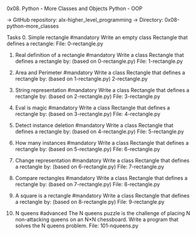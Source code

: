 0x08. Python - More Classes and Objects
Python - OOP

-> GitHub repository: alx-higher_level_programming
-> Directory: 0x08-python-more_classes

Tasks
0. Simple rectangle
#mandatory
Write an empty class Rectangle that defines a rectangle:
File: 0-rectangle.py

1. Real definition of a rectangle
#mandatory
Write a class Rectangle that defines a rectangle by: (based on 0-rectangle.py)
File: 1-rectangle.py

2. Area and Perimeter
#mandatory
Write a class Rectangle that defines a rectangle by: (based on 1-rectangle.py)
2-rectangle.py

3. String representation
#mandatory
Write a class Rectangle that defines a rectangle by: (based on 2-rectangle.py)
File: 3-rectangle.py

4. Eval is magic
#mandatory
Write a class Rectangle that defines a rectangle by: (based on 3-rectangle.py)
File: 4-rectangle.py

5. Detect instance deletion
#mandatory
Write a class Rectangle that defines a rectangle by: (based on 4-rectangle.py)
File: 5-rectangle.py

6. How many instances
#mandatory
Write a class Rectangle that defines a rectangle by: (based on 5-rectangle.py)
File: 6-rectangle.py

7. Change representation
#mandatory
Write a class Rectangle that defines a rectangle by: (based on 6-rectangle.py)
File: 7-rectangle.py

8. Compare rectangles
#mandatory
Write a class Rectangle that defines a rectangle by: (based on 7-rectangle.py)
File: 8-rectangle.py

9. A square is a rectangle
#mandatory
Write a class Rectangle that defines a rectangle by: (based on 8-rectangle.py)
File: 9-rectangle.py

10. N queens
#advanced
The N queens puzzle is the challenge of placing N non-attacking queens on an N×N chessboard. Write a program that solves the N queens problem.
File: 101-nqueens.py
